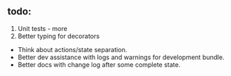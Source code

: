 ## todo:

1) Unit tests - more
2) Better typing for decorators

- Think about actions/state separation.
- Better dev assistance with logs and warnings for development bundle.
- Better docs with change log after some complete state.

